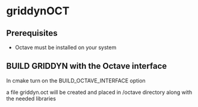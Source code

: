 # griddynOCT

## Prerequisites

- Octave must be installed on your system


## BUILD GRIDDYN with the Octave interface
In cmake turn on the BUILD_OCTAVE_INTERFACE option

a file griddyn.oct will be created and placed in <install>/octave directory along with the needed libraries

